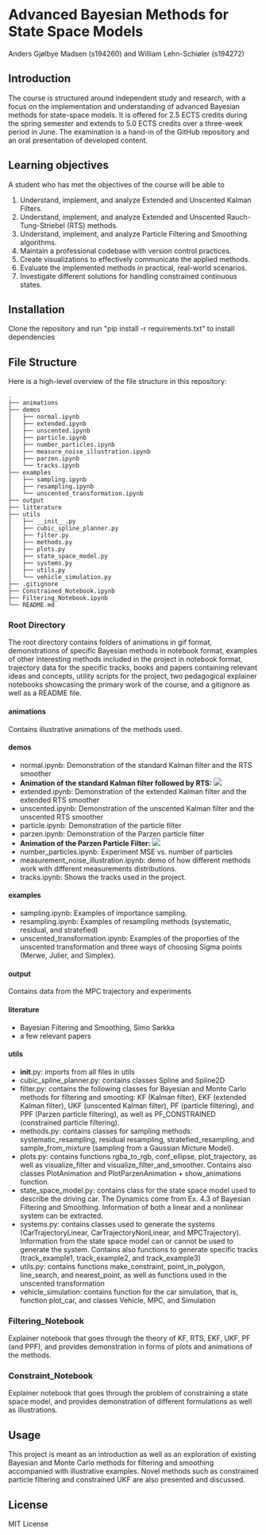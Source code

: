 # Advanced Bayesian Methods for State Space Models 

Anders Gjølbye Madsen (s194260) and William Lehn-Schiøler (s194272)

## Introduction

The course is structured around independent study and research, with a focus on the implementation and
understanding of advanced Bayesian methods for state-space models. It is offered for 2.5 ECTS credits during
the spring semester and extends to 5.0 ECTS credits over a three-week period in June. The examination is a
hand-in of the GitHub repository and an oral presentation of developed content.

## Learning objectives

A student who has met the objectives of the course will be able to

1. Understand, implement, and analyze Extended and Unscented Kalman Filters.
2. Understand, implement, and analyze Extended and Unscented Rauch-Tung-Striebel (RTS) methods.
3. Understand, implement, and analyze Particle Filtering and Smoothing algorithms.
4. Maintain a professional codebase with version control practices.
5. Create visualizations to effectively communicate the applied methods.
6. Evaluate the implemented methods in practical, real-world scenarios.
7. Investigate different solutions for handling constrained continuous states.

## Installation

Clone the repository and run "pip install -r requirements.txt" to install dependencies

## File Structure

Here is a high-level overview of the file structure in this repository:


```
.
├── animations
├── demos
│   ├── normal.ipynb
│   ├── extended.ipynb
│   ├── unscented.ipynb
│   ├── particle.ipynb
│   ├── number_particles.ipynb
│   ├── measure_noise_illustration.ipynb
│   ├── parzen.ipynb
│   └── tracks.ipynb
├── examples
│   ├── sampling.ipynb
│   ├── resampling.ipynb
│   └── unscented_transformation.ipynb
├── output
├── litterature
├── utils
│   ├── __init__.py
│   ├── cubic_spline_planner.py
│   ├── filter.py
│   ├── methods.py
│   ├── plots.py
│   ├── state_space_model.py
│   ├── systems.py
│   ├── utils.py
│   └── vehicle_simulation.py
├── .gitignore
├── Constrained_Notebook.ipynb
├── Filtering_Notebook.ipynb
└── README.md

```

### Root Directory

The root directory contains folders of animations in gif format, demonstrations of specific Bayesian methods in notebook format, examples of other interesting methods included in the project in notebook format, trajectory data for the specific tracks, books and papers containing relevant ideas and concepts, utility scripts for the project, two pedagogical explainer notebooks showcasing the primary work of the course, and a gitignore as well as a README file.

#### animations

Contains illustrative animations of the methods used.

#### demos

- normal.ipynb: Demonstration of the standard Kalman filter and the RTS smoother
- **Animation of the standard Kalman filter followed by RTS:**
![](./animations/kalman_filter.gif)
- extended.ipynb: Demonstration of the extended Kalman filter and the extended RTS smoother
- unscented.ipynb: Demonstration of the unscented Kalman filter and the unscented RTS smoother
- particle.ipynb: Demonstration of the particle filter
- parzen.ipynb: Demonstration of the Parzen particle filter
- **Animation of the Parzen Particle Filter:**
![](./animations/parzen_filter.gif)
- number_particles.ipynb: Experiment MSE vs. number of particles
- measurement_noise_illustration.ipynb: demo of how different methods work with different measurements distributions.
- tracks.ipynb: Shows the tracks used in the project.

#### examples

- sampling.ipynb: Examples of importance sampling.
- resampling.ipynb: Examples of resampling methods (systematic, residual, and stratefied)
- unscented_transformation.ipynb: Examples of the proporties of the unscented transformation and three ways of choosing Sigma points (Merwe, Julier, and Simplex).

#### output

Contains data from the MPC trajectory and experiments

#### literature
- Bayesian Filtering and Smoothing, Simo Sarkka
- a few relevant papers

#### utils

- __init__.py: imports from all files in utils
- cubic_spline_planner.py: contains classes Spline and Spline2D
- filter.py: contains the following classes for Bayesian and Monte Carlo methods for filtering and smooting: KF (Kalman filter), EKF (extended Kalman filter), UKF (unscented Kalman filter), PF (particle filtering), and PPF (Parzen particle filtering), as well as PF_CONSTRAINED (constrained particle filtering).
- methods.py: contains classes for sampling methods: systematic_resampling, residual resampling, stratefied_resampling, and sample_from_mixture (sampling from a Gaussian Micture Model).
- plots.py: contains functions rgba_to_rgb, conf_ellipse, plot_trajectory, as well as visualize_filter and visualize_filter_and_smoother. Contains also classes PlotAnimation and PlotParzenAnimation + show_animations function.
- state_space_model.py: contains class for the state space model used to describe the driving car. The Dynamics come from Ex. 4.3 of Bayesian Filtering and Smoothing. Information of both a linear and a nonlinear system can be extracted.
- systems.py: contains classes used to generate the systems (CarTrajectoryLinear, CarTrajectoryNonLinear, and MPCTrajectory). Information from the state space model can or cannot be used to generate the system. Contains also functions to generate specific tracks (track_example1, track_example2, and track_example3)
- utils.py: contains functions make_constraint, point_in_polygon, line_search, and nearest_point, as well as functions used in the unscented transformation
- vehicle_simulation: contains function for the car simulation, that is, function plot_car, and classes Vehicle, MPC, and Simulation

### Filtering_Notebook

Explainer notebook that goes through the theory of KF, RTS, EKF, UKF, PF (and PPF), and provides demonstration in forms of plots and animations of the methods.

### Constraint_Notebook

Explainer notebook that goes through the problem of constraining a state space model, and provides demonstration of different formulations as well as illustrations.


## Usage

This project is meant as an introduction as well as an exploration of existing Bayesian and Monte Carlo methods for filtering and smoothing accompanied with illustrative examples. Novel methods such as constrained particle filtering and constrained UKF are also presented and discussed.

## License

MIT License
